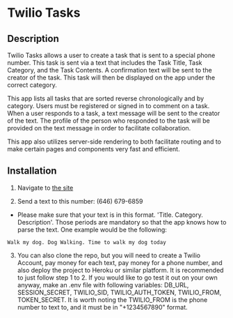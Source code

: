 # Twilio Tasks

## Description

Twilio Tasks allows a user to create a task that is sent to a special phone number.  This task is sent via a text that includes the Task Title, Task Category, and the Task Contents.  A confirmation text will be sent to the creator of the task.  This task will then be displayed on the app under the correct category.

This app lists all tasks that are sorted reverse chronologically and by category.  Users must be registered or signed in to comment on a task.  When a user responds to a task, a text message will be sent to the creator of the text.  The profile of the person who responded to the task will be provided on the text message in order to facilitate collaboration.

This app also utilizes server-side rendering to both facilitate routing and to make certain pages and components very fast and efficient.

## Installation

1. Navigate to [the site](https://jkcodes-tasks.herokuapp.com/)

2. Send a text to this number: (646) 679-6859
  * Please make sure that your text is in this format.  'Title. Category. Description'.  Those periods are mandatory so that the app knows how to parse the text.  One example would be the following:
  ```
  Walk my dog. Dog Walking. Time to walk my dog today
  ```

3. You can also clone the repo, but you will need to create a Twilio Account, pay money for each text, pay money for a phone number, and also deploy the project to Heroku or similar platform.  It is recommended to just follow step 1 to 2.  If you would like to go test it out on your own anyway, make an .env file with following variables: DB_URL, SESSION_SECRET, TWILIO_SID, TWILIO_AUTH_TOKEN, TWILIO_FROM, TOKEN_SECRET.  It is worth noting the TWILIO_FROM is the phone number to text to, and it must be in "+1234567890" format.